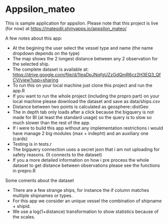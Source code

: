 # Appsilon_mateo
This is sample application for appsilon. Please note that this project is live (for now) at https://mateodii.shinyapps.io/appsilon_mateo/

A few notes about this app:

- At the begining the user select the vessel type and name (the name dropdown depends on the type)
- The map shows the 2 longest distance between any 2 observation for the selected ship.
- The complete dataset is available at: https://drive.google.com/file/d/1IeaDpJNqfgUZzGdQmR6cz2H3EQ3_QfCV/view?usp=sharing 
- To run this on your local machine just clone this project and run the app.R
- If you want to run the whole project (including the propro part) on your local machine please download the dataset and save as data/ships.csv
- Distance between two points is calculated as geosphere::distGeo
- The in depth tab only loads after a click because the bigquery is not made for BI (at least the standard usage) so the query is to slow so much slower than the rest of the app.
- If i were to build this app without any implementation restrictions i would have manage 2 big modules (max + indepht) and an auxiliary one (cards) 
- Testing is in tests.r 
- The bigquery connection uses a secret json that i am not uploading for safety reasons. (It connects to the dataset)
- If you a more detailed information on how i pre process the whole dataset to get distance between observations please see the functions in prepro.R

Some coments about the dataset

- There are a few strange ships, for instance the if column matches multiple shipnames or types.
- For this app we consider an unique vessel the combination of shipname + shipid.
- We use a log(1+distance) transformation to show statistics because of the scales.
